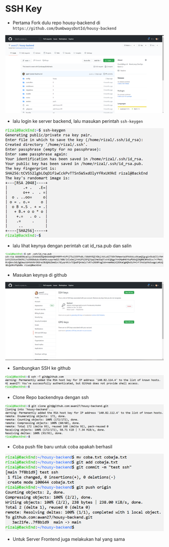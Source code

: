 # SSH Key

- Pertama Fork dulu repo housy-backend di `https://github.com/DumbwaysDotId/housy-backend`

![text](assets/01.PNG)

- lalu login ke server backend, lalu masukan perintah `ssh-keygen`

![text](assets/02.PNG)

- lalu lihat keynya dengan perintah cat id_rsa.pub dan salin

![text](assets/07.PNG)

- Masukan keynya di github

![text](assets/03.PNG)

- Sambungkan SSH ke github

![text](assets/04.PNG)

- Clone Repo backendnya dengan ssh

![text](assets/05.PNG)

- Coba push file baru untuk coba apakah berhasil

![text](assets/06.PNG)

- Untuk Server Frontend juga melakukan hal yang sama
